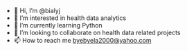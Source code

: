 - 👋 Hi, I’m @bialyj
- 👀 I’m interested in health data analytics
- 🌱 I’m currently learning Python
- 💞️ I’m looking to collaborate on health data related projects
- 📫 How to reach me byebyela2000@yahoo.com

<!---
bialyj/bialyj is a ✨ special ✨ repository because its `README.md` (this file) appears on your GitHub profile.
You can click the Preview link to take a look at your changes.
--->
